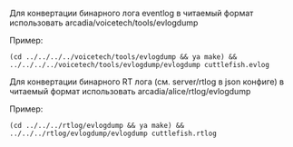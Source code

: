 Для конвертации бинарного лога eventlog в читаемый формат использовать arcadia/voicetech/tools/evlogdump

Пример:

```
(cd ../../../../voicetech/tools/evlogdump && ya make) && ../../../../voicetech/tools/evlogdump/evlogdump cuttlefish.evlog
```

Для конвертации бинарного RT лога (см. server/rtlog в json конфиге) в читаемый формат использовать arcadia/alice/rtlog/evlogdump

Пример:

```
(cd ../../../rtlog/evlogdump && ya make) && ../../../rtlog/evlogdump/evlogdump cuttlefish.rtlog